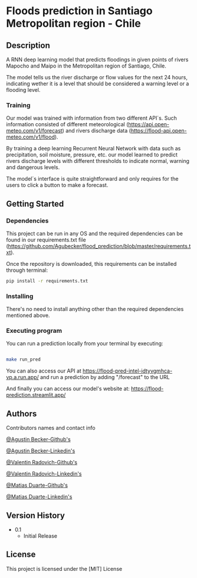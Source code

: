 # Floods prediction in Santiago Metropolitan region - Chile


## Description

A RNN deep learning model that predicts floodings in given points of rivers Mapocho and Maipo in the Metropolitan region of Santiago, Chile.

The model tells us the river discharge or flow values for the next 24 hours, indicating wether it is a level that should be considered a warning level or a flooding level.


### Training

Our model was trained with information from two different API´s. Such information consisted of different meteorological (https://api.open-meteo.com/v1/forecast) and rivers discharge data (https://flood-api.open-meteo.com/v1/flood).

By training a deep learning Recurrent Neural Network with data such as precipitation, soil moisture, pressure, etc. our model learned to predict rivers discharge levels with different thresholds to indicate normal, warning and dangerous levels.

The model´s interface is quite straightforward and only requires for the users to click a button to make a forecast.

## Getting Started

### Dependencies

This project can be run in any OS and the required dependencies can be found in our requirements.txt file (https://github.com/Agubecker/flood_prediction/blob/master/requirements.txt).

Once the repository is downloaded, this requirements can be installed through terminal:

```bash
pip install -r requirements.txt

```

### Installing

There's no need to install anything other than the required dependencies mentioned above.

### Executing program

You can run a prediction locally from your terminal by executing:

```bash

make run_pred

```
You can also access our API at https://flood-pred-intel-idtyvgmhca-vp.a.run.app/ and run a prediction by adding "/forecast" to the URL

And finally you can access our model's website at: https://flood-prediction.streamlit.app/

## Authors

Contributors names and contact info

[@Agustin Becker-Github's](https://github.com/Agubecker)

[@Agustin Becker-Linkedin's](https://www.linkedin.com/in/agust%C3%ADn-becker-queirolo-313733104/)

[@Valentin Radovich-Github's](https://github.com/Valenradovich)

[@Valentin Radovich-Linkedin's](https://www.linkedin.com/in/valentin-fernandez-radovich/)

[@Matias Duarte-Github's](https://github.com/matiasduarte86)

[@Matias Duarte-Linkedin's](https://www.linkedin.com/in/matias-martin-duarte86/)

## Version History

* 0.1
    * Initial Release

## License

This project is licensed under the [MIT] License

